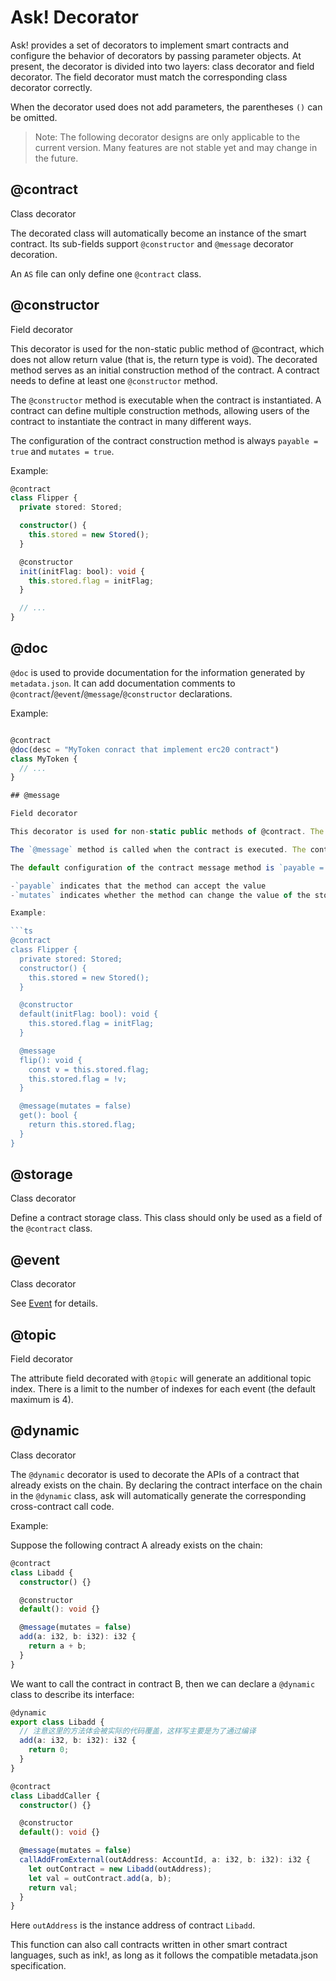 # Ask! Decorator

Ask! provides a set of decorators to implement smart contracts and configure the behavior of decorators by passing parameter objects. At present, the decorator is divided into two layers: class decorator and field decorator. The field decorator must match the corresponding class decorator correctly.

When the decorator used does not add parameters, the parentheses `()` can be omitted.

> Note: The following decorator designs are only applicable to the current version. Many features are not stable yet and may change in the future.

## @contract

Class decorator

The decorated class will automatically become an instance of the smart contract. Its sub-fields support `@constructor` and `@message` decorator decoration.

An `AS` file can only define one `@contract` class.

## @constructor

Field decorator

This decorator is used for the non-static public method of @contract, which does not allow return value (that is, the return type is void). The decorated method serves as an initial construction method of the contract. A contract needs to define at least one `@constructor` method.

The `@constructor` method is executable when the contract is instantiated. A contract can define multiple construction methods, allowing users of the contract to instantiate the contract in many different ways.

The configuration of the contract construction method is always `payable = true` and `mutates = true`.

Example:

```ts
@contract
class Flipper {
  private stored: Stored;

  constructor() {
    this.stored = new Stored();
  }

  @constructor
  init(initFlag: bool): void {
    this.stored.flag = initFlag;
  }

  // ...
}
```

## @doc

`@doc` is used to provide documentation for the information generated by `metadata.json`. It can add documentation comments to `@contract`/`@event`/`@message`/`@constructor` declarations.

Example:

```ts

@contract
@doc(desc = "MyToken conract that implement erc20 contract")
class MyToken {
  // ...
}

## @message

Field decorator

This decorator is used for non-static public methods of @contract. The decorated method serves as the message API of the contract for users to call the contract. A contract needs to define at least one `@constructor` method or inherit other contracts.

The `@message` method is called when the contract is executed. The contract can define multiple message methods. The return value of the message method will be returned to the user, so the `Codec` interface needs to be implemented. If you need to return some collection types, then you need to use some collection types provided by ask! that implement the `Codec` interface.

The default configuration of the contract message method is `payable = false` and `mutates = true`. When the configuration is `true`, the contract will perform corresponding checks at runtime.

-`payable` indicates that the method can accept the value
-`mutates` indicates whether the method can change the value of the stored variable

Example:

```ts
@contract
class Flipper {
  private stored: Stored;
  constructor() {
    this.stored = new Stored();
  }

  @constructor
  default(initFlag: bool): void {
    this.stored.flag = initFlag;
  }

  @message
  flip(): void {
    const v = this.stored.flag;
    this.stored.flag = !v;
  }

  @message(mutates = false)
  get(): bool {
    return this.stored.flag;
  }
}
```

## @storage

Class decorator

Define a contract storage class. This class should only be used as a field of the `@contract` class.

## @event

Class decorator

See [Event](./basics.md#Events) for details.

## @topic

Field decorator

The attribute field decorated with `@topic` will generate an additional topic index. There is a limit to the number of indexes for each event (the default maximum is 4).

## @dynamic

Class decorator

The `@dynamic` decorator is used to decorate the APIs of a contract that already exists on the chain. By declaring the contract interface on the chain in the `@dynamic` class, ask will automatically generate the corresponding cross-contract call code.

Example:

Suppose the following contract A already exists on the chain:

```ts
@contract
class Libadd {
  constructor() {}

  @constructor
  default(): void {}

  @message(mutates = false)
  add(a: i32, b: i32): i32 {
    return a + b;
  }
}
```

We want to call the contract in contract B, then we can declare a `@dynamic` class to describe its interface:

```ts
@dynamic
export class Libadd {
  // 注意这里的方法体会被实际的代码覆盖，这样写主要是为了通过编译
  add(a: i32, b: i32): i32 {
    return 0;
  }
}

@contract
class LibaddCaller {
  constructor() {}

  @constructor
  default(): void {}

  @message(mutates = false)
  callAddFromExternal(outAddress: AccountId, a: i32, b: i32): i32 {
    let outContract = new Libadd(outAddress);
    let val = outContract.add(a, b);
    return val;
  }
}
```

Here `outAddress` is the instance address of contract `Libadd`.

This function can also call contracts written in other smart contract languages, such as ink!, as long as it follows the compatible metadata.json specification.
